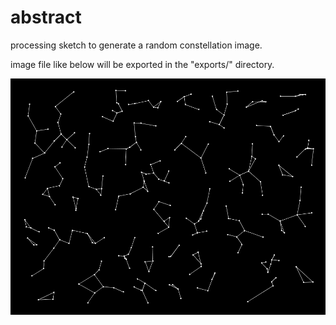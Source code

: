# abstract
processing sketch to generate a random constellation image.

image file like below will be exported in the "exports/" directory.

![exported sample](assets/sample.png)